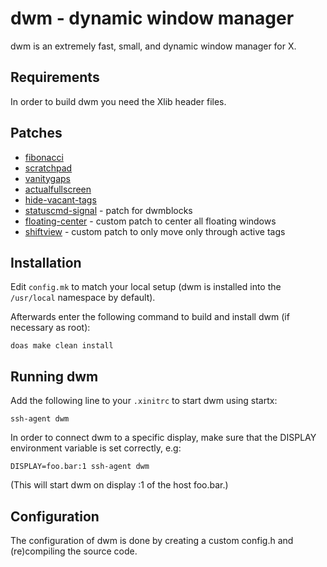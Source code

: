 dwm - dynamic window manager
============================
dwm is an extremely fast, small, and dynamic window manager for X.


Requirements
------------
In order to build dwm you need the Xlib header files.


Patches
------------
* [fibonacci](https://dwm.suckless.org/patches/fibonacci/)
* [scratchpad](https://dwm.suckless.org/patches/scratchpad/)
* [vanitygaps](https://dwm.suckless.org/patches/vanitygaps/)
* [actualfullscreen](https://dwm.suckless.org/patches/actualfullscreen/)
* [hide-vacant-tags](https://dwm.suckless.org/patches/hide_vacant_tags/)
* [statuscmd-signal](https://dwm.suckless.org/patches/statuscmd/) - patch for dwmblocks
* [floating-center](https://github.com/jedi2610/dwm/blob/main/patches/dwm-floating-center.diff) - custom patch to center all floating windows
* [shiftview](https://github.com/jedi2610/dwm/blob/fab6892ffd4a2fa168d485f0c85fb99d8aff467a/dwm.c#L1601) - custom patch to only move only through active tags

Installation
------------
Edit `config.mk` to match your local setup (dwm is installed into
the `/usr/local` namespace by default).

Afterwards enter the following command to build and install dwm (if
necessary as root):

    doas make clean install


Running dwm
-----------
Add the following line to your `.xinitrc` to start dwm using startx:

    ssh-agent dwm

In order to connect dwm to a specific display, make sure that
the DISPLAY environment variable is set correctly, e.g:

    DISPLAY=foo.bar:1 ssh-agent dwm

(This will start dwm on display :1 of the host foo.bar.)


Configuration
-------------
The configuration of dwm is done by creating a custom config.h
and (re)compiling the source code.
